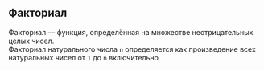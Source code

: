 ## Факториал

Факториал — функция, определённая на множестве неотрицательных целых чисел.<br>
Факториал натурального числа <code>n</code> определяется как произведение всех натуральных чисел от <code>1</code> до <code>n</code> включительно
